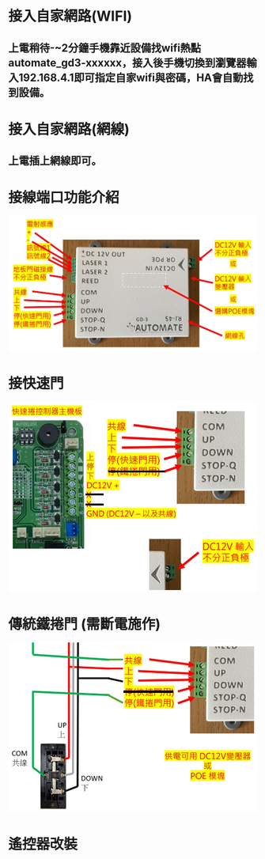 # 接入自家網路(WIFI)
## 上電稍待-~2分鐘手機靠近設備找wifi熱點 automate_gd3-xxxxxx，接入後手機切換到瀏覽器輸入192.168.4.1即可指定自家wifi與密碼，HA會自動找到設備。
# 接入自家網路(網線)
## 上電插上網線即可。

# 接線端口功能介紹
![081733](/GD_3/image/20250519_2.JPG)

# 接快速門
![081733](/GD_3/image/20250519_3.JPG)

# 傳統鐵捲門 (需斷電施作)
![081733](/GD_3/image/20250519_5.JPG)

# 遙控器改裝
